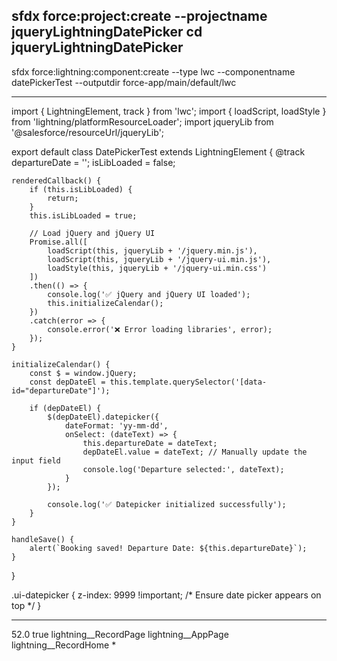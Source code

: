 sfdx force:project:create --projectname jqueryLightningDatePicker
cd jqueryLightningDatePicker
----------------------------------------------------------------------------------------------------------------------------------

sfdx force:lightning:component:create --type lwc --componentname datePickerTest --outputdir force-app/main/default/lwc

----------------------------------------------------------------------------------------------------------------------------------
<template>
    <lightning-card title="Date Picker Test">
        <div class="slds-p-around_medium">
            <!-- Passenger Name -->
            <lightning-input 
                type="text" 
                label="Departure Date" 
                value={departureDate} 
                data-id="departureDate">
            </lightning-input>
            <lightning-button label="Book Flight" onclick={handleSave}></lightning-button>
        </div>
    </lightning-card>
</template>

import { LightningElement, track } from 'lwc';
import { loadScript, loadStyle } from 'lightning/platformResourceLoader';
import jqueryLib from '@salesforce/resourceUrl/jqueryLib';

export default class DatePickerTest extends LightningElement {
    @track departureDate = '';
    isLibLoaded = false;

    renderedCallback() {
        if (this.isLibLoaded) {
            return;
        }
        this.isLibLoaded = true;

        // Load jQuery and jQuery UI
        Promise.all([
            loadScript(this, jqueryLib + '/jquery.min.js'),
            loadScript(this, jqueryLib + '/jquery-ui.min.js'),
            loadStyle(this, jqueryLib + '/jquery-ui.min.css')
        ])
        .then(() => {
            console.log('✅ jQuery and jQuery UI loaded');
            this.initializeCalendar();
        })
        .catch(error => {
            console.error('❌ Error loading libraries', error);
        });
    }

    initializeCalendar() {
        const $ = window.jQuery;
        const depDateEl = this.template.querySelector('[data-id="departureDate"]');

        if (depDateEl) {
            $(depDateEl).datepicker({
                dateFormat: 'yy-mm-dd',
                onSelect: (dateText) => {
                    this.departureDate = dateText;
                    depDateEl.value = dateText; // Manually update the input field
                    console.log('Departure selected:', dateText);
                }
            });

            console.log('✅ Datepicker initialized successfully');
        }
    }

    handleSave() {
        alert(`Booking saved! Departure Date: ${this.departureDate}`);
    }
}



.ui-datepicker {
    z-index: 9999 !important; /* Ensure date picker appears on top */
}

----------------------------------------------------------------------------------------------------------------------------------


<?xml version="1.0" encoding="UTF-8"?>
<LightningComponentBundle xmlns="http://soap.sforce.com/2006/04/metadata">
    <apiVersion>52.0</apiVersion>
    <isExposed>true</isExposed>
    <targets>
        <target>lightning__RecordPage</target>
        <target>lightning__AppPage</target>
        <target>lightning__RecordHome</target>
    </targets>
    <targetConfigs>
        <targetConfig targets="lightning__RecordPage">
            <objects>
                <object>*</object>
            </objects>
        </targetConfig>
    </targetConfigs>
</LightningComponentBundle>
